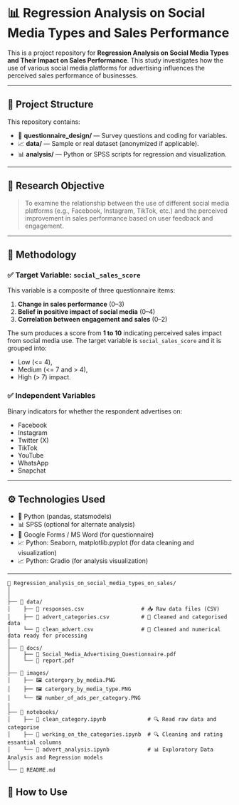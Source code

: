 # 📊 Regression Analysis on Social Media Types and Sales Performance

This is a project repository for **Regression Analysis on Social Media Types and Their Impact on Sales Performance**. This study investigates how the use of various social media platforms for advertising influences the perceived sales performance of businesses.

---

## 📁 Project Structure

This repository contains:
- 📄 **questionnaire_design/** — Survey questions and coding for variables.
- 📈 **data/** — Sample or real dataset (anonymized if applicable).
- 📊 **analysis/** — Python or SPSS scripts for regression and visualization.

---

## 🎯 Research Objective

> To examine the relationship between the use of different social media platforms (e.g., Facebook, Instagram, TikTok, etc.) and the perceived improvement in sales performance based on user feedback and engagement.

---

## 🧠 Methodology

### ✅ Target Variable: `social_sales_score`
This variable is a composite of three questionnaire items:
1. **Change in sales performance** (0–3)
2. **Belief in positive impact of social media** (0–4)
3. **Correlation between engagement and sales** (0–2)

The sum produces a score from **1 to 10** indicating perceived sales impact from social media use.
The target variable is `social_sales_score` and it is grouped into:
- Low (<= 4),
- Medium (<= 7 and > 4),
- High (> 7) impact.

### ✅ Independent Variables
Binary indicators for whether the respondent advertises on:
- Facebook
- Instagram
- Twitter (X)
- TikTok
- YouTube
- WhatsApp
- Snapchat

---

## ⚙️ Technologies Used

- 🐍 Python (pandas, statsmodels)
- 📊 SPSS (optional for alternate analysis)
- 📄 Google Forms / MS Word (for questionnaire)
- 📈 Python: Seaborn, matplotlib.pyplot (for data cleaning and visualization)
- 📈 Python: Gradio (for analysis visualization)
  
---
```
📁 Regression_analysis_on_social_media_types_on_sales/
│
│
├── 📁 data/
│    ├── 📄 responses.csv                  # 📥 Raw data files (CSV)
│    ├── 📄 advert_categories.csv          # 🧹 Cleaned and categorised data 
│    └── 📄 clean_advert.csv               # 🧹 Cleaned and numerical data ready for processing
│
├── 📁 docs/
│    ├── 📄 Social_Media_Advertising_Questionnaire.pdf
│    └── 📄 report.pdf
│
├── 📁 images/
│    ├── 🖼️ catergory_by_media.PNG
│    ├── 🖼️ catergory_by_media_type.PNG
│    └── 🖼️ number_of_ads_per_category.PNG
│
├── 📁 notebooks/
│    ├── 📓 clean_category.ipynb             # 🔍 Read raw data and categorise
│    ├── 📓 working_on_the_categories.ipynb  # 🔍 Cleaning and rating essantial columns
│    └── 📓 advert_analysis.ipynb            # 📊 Exploratory Data Analysis and Regression models
│
└── 📄 README.md

```

## 🧠 How to Use



